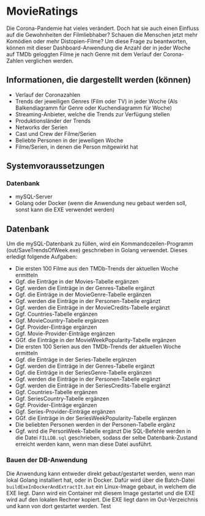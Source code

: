 # MovieRatings
Die Corona-Pandemie hat vieles verändert. Doch hat sie auch einen Einfluss auf die Gewohnheiten der Filmliebhaber? Schauen die Menschen jetzt mehr Komödien oder mehr Distopien-Filme? 
Um diese Frage zu beantworten, können mit dieser Dashboard-Anwendung die Anzahl der in jeder Woche auf TMDb geloggten Filme je nach Genre mit dem Verlauf der Corona-Zahlen verglichen werden.
## Informationen, die dargestellt werden (können)
- Verlauf der Coronazahlen
- Trends der jeweiligen Genres (Film oder TV) in jeder Woche (Als Balkendiagramm für Genre oder Kuchendiagramm für Woche)
- Streaming-Anbieter, welche die Trends zur Verfügung stellen
- Produktionsländer der Trends
- Networks der Serien
- Cast und Crew der Filme/Serien
- Beliebte Personen in der jeweiligen Woche
- Filme/Serien, in denen die Person mitgewirkt hat
## Systemvoraussetzungen
### Datenbank
- mySQL-Server
- Golang oder Docker (wenn die Anwendung neu gebaut werden soll, sonst kann die EXE verwendet werden)
## Datenbank
Um die mySQL-Datenbank zu füllen, wird ein Kommandozeilen-Programm (out/SaveTrendsOfWeek.exe) geschrieben in Golang verwendet. Dieses erledigt folgende Aufgaben:
- Die ersten 100 Filme aus den TMDb-Trends der aktuellen Woche ermitteln
- Ggf. die Einträge in der Movies-Tabelle ergänzen
- Ggf. werden die Einträge in der Genres-Tabelle ergänzt
- Ggf. die Einträge in der MovieGenre-Tabelle ergänzen
- Ggf. werden die Einträge in der Personen-Tabelle ergänzt
- Ggf. werden die Einträge in der MovieCredits-Tabelle ergänzt
- Ggf. Countries-Tabelle ergänzen
- Ggf. MovieCountry-Tabelle ergänzen
- Ggf. Provider-Einträge ergänzen
- Ggf. Movie-Provider-Einträge ergänzen
- GGf. die Einträge in der MovieWeekPopularity-Tabelle ergänzen
- Die ersten 100 Serien aus den TMDb-Trends der aktuellen Woche ermitteln
- Ggf. die Einträge in der Series-Tabelle ergänzen
- Ggf. werden die Einträge in der Genres-Tabelle ergänzt
- Ggf. die Einträge in der SeriesGenre-Tabelle ergänzen
- Ggf. werden die Einträge in der Personen-Tabelle ergänzt
- Ggf. werden die Einträge in der SeriesCredits-Tabelle ergänzt
- Ggf. Countries-Tabelle ergänzen
- Ggf. SeriesCountry-Tabelle ergänzen
- Ggf. Provider-Einträge ergänzen
- Ggf. Series-Provider-Einträge ergänzen
- GGf. die Einträge in der SeriesWeekPopularity-Tabelle ergänzen
- Die beliebten Personen werden in der Personen-Tabelle ergänz
- Ggf. wird die PersonWeek-Tabelle ergänzt
Die SQL-Befehle werden in die Datei `FILLDB.sql` geschrieben, sodass der selbe Datenbank-Zustand erreicht werden kann, wenn man diese Datei ausführt.
### Bauen der DB-Anwendung
Die Anwendung kann entweder direkt gebaut/gestartet werden, wenn man lokal Golang installiert hat, oder in Docker. Dafür wird über die Batch-Datei `buildExeInDockerAndExtractIt.bat` ein Linux-Image gebaut, in welchem die EXE liegt. Dann wird ein Container mit diesem Image gestartet und die EXE wird auf den lokalen Rechner kopiert. Die EXE liegt dann im Out-Verzeichnis und kann von dort gestartet werden.
Test